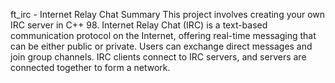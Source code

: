 ft_irc - Internet Relay Chat
Summary
This project involves creating your own IRC server in C++ 98. Internet Relay Chat (IRC) is a text-based communication protocol on the Internet, offering real-time messaging that can be either public or private. Users can exchange direct messages and join group channels. IRC clients connect to IRC servers, and servers are connected together to form a network.
